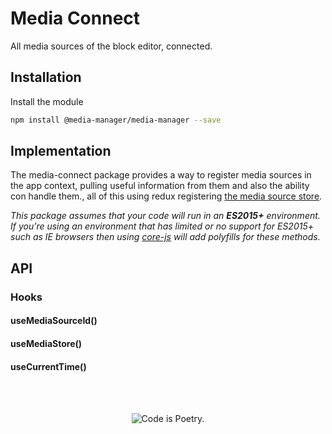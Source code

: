 # Media Connect

All media sources of the block editor, connected.

## Installation

Install the module

```bash
npm install @media-manager/media-manager --save
```

## Implementation

The media-connect package provides a way to register media sources in the app context, pulling useful information from them and also the ability con handle them., all of this using redux registering [the media source store](./src/store/Readme.md).

_This package assumes that your code will run in an **ES2015+** environment. If you're using an environment that has limited or no support for ES2015+ such as IE browsers then using [core-js](https://github.com/zloirock/core-js) will add polyfills for these methods._

## API
### Hooks
#### useMediaSourceId()

#### useMediaStore()
#### useCurrentTime()

<br/><br/><p align="center"><img src="https://s.w.org/style/images/codeispoetry.png?1" alt="Code is Poetry." /></p>
